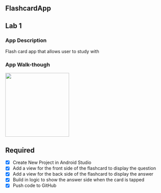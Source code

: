 ## FlashcardApp


## Lab 1

### App Description
Flash card app that allows user to study with 

### App Walk-though

<img src="http://g.recordit.co/Oeq1Ve3h0u.gif" width=200><br>

## Required
- [x] Create New Project in Android Studio
- [x] Add a view for the front side of the flashcard to display the question
- [x] Add a view for the back side of the flashcard to display the answer
- [x] Build in logic to show the answer side when the card is tapped
- [x] Push code to GitHub
